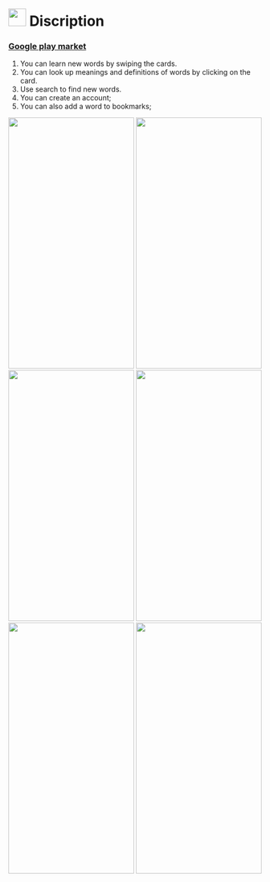 # <img src="https://user-images.githubusercontent.com/82866898/151253001-039e25f4-2dc0-4e5c-b494-ee66a1bdf995.png" width="35" height="35">   Discription

### [Google play market](https://play.google.com/store/apps/details?id=com.olya.Dictionary)

1. You can learn new words by swiping the cards. 
2. You can look up meanings and definitions of words by clicking on the card.
3. Use search to find new words.
4. You can create an account;
5. You can also add a word to bookmarks;

<p float="left">
<img src="https://user-images.githubusercontent.com/82866898/151251144-4f98d646-accc-4476-9fbc-b7675a5add05.png" width="250" height="500">
<img src="https://user-images.githubusercontent.com/82866898/151251131-dd206fb7-9c1b-4449-b167-59b7275de479.png" width="250" height="500">
<img src="https://user-images.githubusercontent.com/82866898/151251134-54a4683a-cff9-4a60-9ac3-6b37a64e6ad7.png" width="250" height="500">
<img src="https://user-images.githubusercontent.com/82866898/151251138-2df89b2f-e6f2-43bf-a048-f1b161706bf7.png" width="250" height="500">
<img src="https://user-images.githubusercontent.com/82866898/151251140-b3da7617-a350-47ac-93ac-5e8c41be320b.png" width="250" height="500">
<img src="https://user-images.githubusercontent.com/82866898/151251141-9058c97f-fd95-41e4-b039-1e32c4bb62f3.png" width="250" height="500">
</p>
